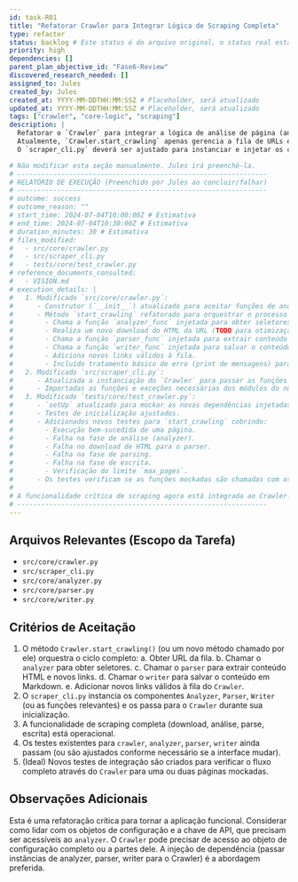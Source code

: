```yaml
---
id: task-R01
title: "Refatorar Crawler para Integrar Lógica de Scraping Completa"
type: refactor
status: backlog # Este status é do arquivo original, o status real está no task-index.md
priority: high
dependencies: []
parent_plan_objective_id: "Fase6-Review"
discovered_research_needed: []
assigned_to: Jules
created_by: Jules
created_at: YYYY-MM-DDTHH:MM:SSZ # Placeholder, será atualizado
updated_at: YYYY-MM-DDTHH:MM:SSZ # Placeholder, será atualizado
tags: ["crawler", "core-logic", "scraping"]
description: |
  Refatorar o `Crawler` para integrar a lógica de análise de página (analyzer), parsing (parser) e escrita (writer) dentro do seu loop de processamento (`start_crawling` ou método similar).
  Atualmente, `Crawler.start_crawling` apenas gerencia a fila de URLs e imprime mensagens, mas não processa as páginas.
  O `scraper_cli.py` deverá ser ajustado para instanciar e injetar os componentes `Analyzer`, `Parser`, `Writer` (ou suas respectivas funções) no `Crawler`.

# Não modificar esta seção manualmente. Jules irá preenchê-la.
# ---------------------------------------------------------------
# RELATÓRIO DE EXECUÇÃO (Preenchido por Jules ao concluir/falhar)
# ---------------------------------------------------------------
# outcome: success
# outcome_reason: ""
# start_time: 2024-07-04T10:00:00Z # Estimativa
# end_time: 2024-07-04T10:30:00Z # Estimativa
# duration_minutes: 30 # Estimativa
# files_modified:
#   - src/core/crawler.py
#   - src/scraper_cli.py
#   - tests/core/test_crawler.py
# reference_documents_consulted:
#   - VISION.md
# execution_details: |
#   1. Modificado `src/core/crawler.py`:
#      - Construtor (`__init__`) atualizado para aceitar funções de análise, parsing e escrita, além da configuração do analisador e diretório de saída, via injeção de dependência. Removido o parâmetro `config` genérico.
#      - Método `start_crawling` refatorado para orquestrar o processo completo de scraping para cada URL:
#        - Chama a função `analyzer_func` injetada para obter seletores CSS.
#        - Realiza um novo download do HTML da URL (TODO para otimização futura para evitar re-download).
#        - Chama a função `parser_func` injetada para extrair conteúdo e links.
#        - Chama a função `writer_func` injetada para salvar o conteúdo em Markdown.
#        - Adiciona novos links válidos à fila.
#        - Incluído tratamento básico de erro (print de mensagens) para cada etapa (análise, download, parse, escrita), permitindo que o crawler continue com a próxima URL em caso de falha em uma.
#   2. Modificado `src/scraper_cli.py`:
#      - Atualizada a instanciação do `Crawler` para passar as funções `analyze_url_for_selectors`, `parse_html_content`, `save_content_as_markdown` e as configurações necessárias (`analyzer_config_dict`, `output_dir`).
#      - Importadas as funções e exceções necessárias dos módulos do núcleo.
#   3. Modificado `tests/core/test_crawler.py`:
#      - `setUp` atualizado para mockar as novas dependências injetadas (`analyzer_func`, `parser_func`, `writer_func`, `analyzer_config`).
#      - Testes de inicialização ajustados.
#      - Adicionados novos testes para `start_crawling` cobrindo:
#        - Execução bem-sucedida de uma página.
#        - Falha na fase de análise (analyzer).
#        - Falha no download de HTML para o parser.
#        - Falha na fase de parsing.
#        - Falha na fase de escrita.
#        - Verificação do limite `max_pages`.
#      - Os testes verificam se as funções mockadas são chamadas com os argumentos corretos e se o estado do crawler (fila, visitados) é atualizado como esperado.
#
# A funcionalidade crítica de scraping agora está integrada ao Crawler.
# ---------------------------------------------------------------
---
```


## Arquivos Relevantes (Escopo da Tarefa)
* `src/core/crawler.py`
* `src/scraper_cli.py`
* `src/core/analyzer.py`
* `src/core/parser.py`
* `src/core/writer.py`

## Critérios de Aceitação
1. O método `Crawler.start_crawling()` (ou um novo método chamado por ele) orquestra o ciclo completo:
    a. Obter URL da fila.
    b. Chamar o `analyzer` para obter seletores.
    c. Chamar o `parser` para extrair conteúdo HTML e novos links.
    d. Chamar o `writer` para salvar o conteúdo em Markdown.
    e. Adicionar novos links válidos à fila do `Crawler`.
2. O `scraper_cli.py` instancia os componentes `Analyzer`, `Parser`, `Writer` (ou as funções relevantes) e os passa para o `Crawler` durante sua inicialização.
3. A funcionalidade de scraping completa (download, análise, parse, escrita) está operacional.
4. Os testes existentes para `crawler`, `analyzer`, `parser`, `writer` ainda passam (ou são ajustados conforme necessário se a interface mudar).
5. (Ideal) Novos testes de integração são criados para verificar o fluxo completo através do `Crawler` para uma ou duas páginas mockadas.

## Observações Adicionais
Esta é uma refatoração crítica para tornar a aplicação funcional. Considerar como lidar com os objetos de configuração e a chave de API, que precisam ser acessíveis ao `analyzer`.
O `Crawler` pode precisar de acesso ao objeto de configuração completo ou a partes dele.
A injeção de dependência (passar instâncias de analyzer, parser, writer para o Crawler) é a abordagem preferida.
